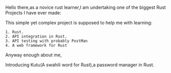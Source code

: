 Hello there,as a novice rust learner,I am undertaking one of the biggest Rust Projects I have ever made:

This simple yet complex project is supposed to help me with learning:

    1. Rust.
    2. API integration in Rust.
    3. API testing with probably PostMan
    4. A web framework for Rust

Anyway enough about me,

Introducing Kutu(A swahili word for Rust),a password manager in Rust.

